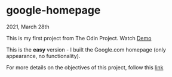 # google-homepage

2021, March 28th

This is my first project from The Odin Project. Watch [Demo](https://nguyen-thanh-luan-github.github.io/google-homepage.github.io/)

This is the **easy** version - I built the Google.com homepage (only appearance, no functionality).

For more details on the objectives of this project, follow this [link](https://www.theodinproject.com/paths/foundations/courses/foundations/lessons/html-css)
